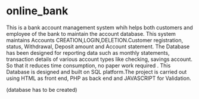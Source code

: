 # online_bank
This is a bank account management system whih helps both customers and employee of the bank to maintain the account database.
This system maintains  Accounts CREATION,LOGIN,DELETION.Customer registration, status, Withdrawal, Deposit amount and Account statement. The Database has been designed for reporting data such as  monthly statements, transaction details of various account types like checking, savings account. So that it reduces time consumption, no paper work required . 
This Database is designed and built on SQL platform.The project is carried out using  HTML as front end, PHP as back end and JAVASCRIPT for Validation.


(database has to be created)



